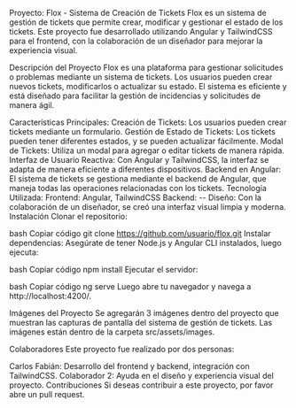 Proyecto: Flox - Sistema de Creación de Tickets
Flox es un sistema de gestión de tickets que permite crear, modificar y gestionar el estado de los tickets. Este proyecto fue desarrollado utilizando Angular y TailwindCSS para el frontend, con la colaboración de un diseñador para mejorar la experiencia visual.

Descripción del Proyecto
Flox es una plataforma para gestionar solicitudes o problemas mediante un sistema de tickets. Los usuarios pueden crear nuevos tickets, modificarlos o actualizar su estado. El sistema es eficiente y está diseñado para facilitar la gestión de incidencias y solicitudes de manera ágil.

Características Principales:
Creación de Tickets: Los usuarios pueden crear tickets mediante un formulario.
Gestión de Estado de Tickets: Los tickets pueden tener diferentes estados, y se pueden actualizar fácilmente.
Modal de Tickets: Utiliza un modal para agregar o editar tickets de manera rápida.
Interfaz de Usuario Reactiva: Con Angular y TailwindCSS, la interfaz se adapta de manera eficiente a diferentes dispositivos.
Backend en Angular: El sistema de tickets se gestiona mediante el backend de Angular, que maneja todas las operaciones relacionadas con los tickets.
Tecnología Utilizada:
Frontend: Angular, TailwindCSS
Backend: --
Diseño: Con la colaboración de un diseñador, se creó una interfaz visual limpia y moderna.
Instalación
Clonar el repositorio:

bash
Copiar código
git clone https://github.com/usuario/flox.git
Instalar dependencias: Asegúrate de tener Node.js y Angular CLI instalados, luego ejecuta:

bash
Copiar código
npm install
Ejecutar el servidor:

bash
Copiar código
ng serve
Luego abre tu navegador y navega a http://localhost:4200/.

Imágenes del Proyecto
Se agregarán 3 imágenes dentro del proyecto que muestran las capturas de pantalla del sistema de gestión de tickets. Las imágenes están dentro de la carpeta src/assets/images.

Colaboradores
Este proyecto fue realizado por dos personas:

Carlos Fabián: Desarrollo del frontend y backend, integración con TailwindCSS.
Colaborador 2: Ayuda en el diseño y experiencia visual del proyecto.
Contribuciones
Si deseas contribuir a este proyecto, por favor abre un pull request.
